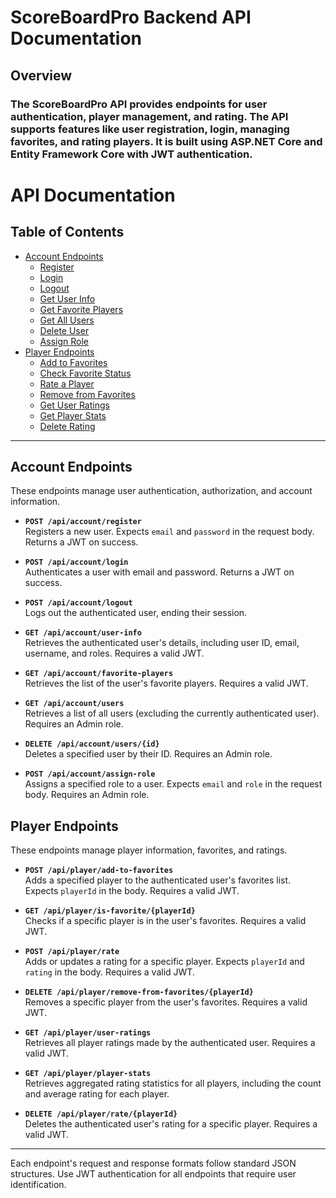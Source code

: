 # ScoreBoardPro Backend API Documentation
## Overview
### The ScoreBoardPro API provides endpoints for user authentication, player management, and rating. The API supports features like user registration, login, managing favorites, and rating players. It is built using ASP.NET Core and Entity Framework Core with JWT authentication.

# API Documentation

## Table of Contents
- [Account Endpoints](#account-endpoints)
  - [Register](#post-apicontrollerregister)
  - [Login](#post-apicontrollerlogin)
  - [Logout](#post-apicontrollerlogout)
  - [Get User Info](#get-apicontrolleruser-info)
  - [Get Favorite Players](#get-apicontrollerfavorite-players)
  - [Get All Users](#get-apicontrollerusers)
  - [Delete User](#delete-apicontrollerusersid)
  - [Assign Role](#post-apicontrollerassign-role)
- [Player Endpoints](#player-endpoints)
  - [Add to Favorites](#post-apiplayeradd-to-favorites)
  - [Check Favorite Status](#get-apiplayeris-favoriteplayerid)
  - [Rate a Player](#post-apiplayerrate)
  - [Remove from Favorites](#delete-apiplayerremove-from-favoritesplayerid)
  - [Get User Ratings](#get-apiplayeruser-ratings)
  - [Get Player Stats](#get-apiplayerplayer-stats)
  - [Delete Rating](#delete-apiplayerrateplayerid)

---

## Account Endpoints
These endpoints manage user authentication, authorization, and account information.

- **`POST /api/account/register`**  
  Registers a new user. Expects `email` and `password` in the request body. Returns a JWT on success.

- **`POST /api/account/login`**  
  Authenticates a user with email and password. Returns a JWT on success.

- **`POST /api/account/logout`**  
  Logs out the authenticated user, ending their session.

- **`GET /api/account/user-info`**  
  Retrieves the authenticated user's details, including user ID, email, username, and roles. Requires a valid JWT.

- **`GET /api/account/favorite-players`**  
  Retrieves the list of the user's favorite players. Requires a valid JWT.

- **`GET /api/account/users`**  
  Retrieves a list of all users (excluding the currently authenticated user). Requires an Admin role.

- **`DELETE /api/account/users/{id}`**  
  Deletes a specified user by their ID. Requires an Admin role.

- **`POST /api/account/assign-role`**  
  Assigns a specified role to a user. Expects `email` and `role` in the request body. Requires an Admin role.

## Player Endpoints
These endpoints manage player information, favorites, and ratings.

- **`POST /api/player/add-to-favorites`**  
  Adds a specified player to the authenticated user's favorites list. Expects `playerId` in the body. Requires a valid JWT.

- **`GET /api/player/is-favorite/{playerId}`**  
  Checks if a specific player is in the user's favorites. Requires a valid JWT.

- **`POST /api/player/rate`**  
  Adds or updates a rating for a specific player. Expects `playerId` and `rating` in the body. Requires a valid JWT.

- **`DELETE /api/player/remove-from-favorites/{playerId}`**  
  Removes a specific player from the user's favorites. Requires a valid JWT.

- **`GET /api/player/user-ratings`**  
  Retrieves all player ratings made by the authenticated user. Requires a valid JWT.

- **`GET /api/player/player-stats`**  
  Retrieves aggregated rating statistics for all players, including the count and average rating for each player.

- **`DELETE /api/player/rate/{playerId}`**  
  Deletes the authenticated user's rating for a specific player. Requires a valid JWT.

---

Each endpoint's request and response formats follow standard JSON structures. Use JWT authentication for all endpoints that require user identification.


